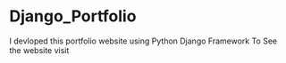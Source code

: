 # Django_Portfolio
I devloped this portfolio website using Python Django Framework To See the website visit 
